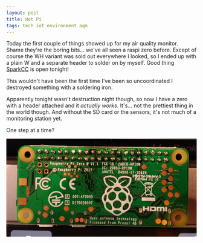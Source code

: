 ```yaml
---
layout: post
title: Hot Pi
tags: tech iot environment aqm
---
```


Today the first couple of things showed up for my air quality monitor. Shame they're
the boring bits... we've all seen a raspi zero before. Except of course the WH variant
was sold out everywhere I looked, so I ended up with a plain W and a separate header
to solder on by myself. Good thing [SparkCC][sparkcc] is open tonight!

This wouldn't have been the first time I've been so uncoordinated I destroyed something
with a soldering iron.

Apparently tonight wasn't destruction night though, so now I have a zero with a header
attached and it *actually works*. It's... not the prettiest thing in the world though.
And without the SD card or the sensors, it's not much of a monitoring station yet.

One step at a time?

![dodgy soldering](/public/images/2020-01-07-pi-zero-soldered.jpg)

[sparkcc]: https://www.sparkcc.org
